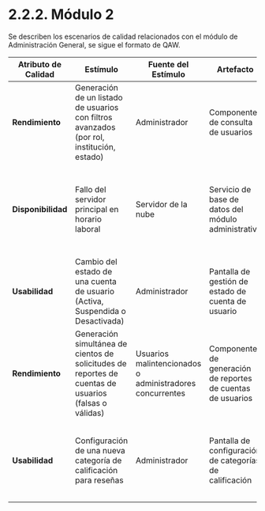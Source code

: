 # 2.2.2. Módulo 2

Se describen los escenarios de calidad relacionados con el módulo de Administración General, se sigue el formato de QAW.


| Atributo de Calidad | Estímulo                                                                                              | Fuente del Estímulo                                      | Artefacto                                                   | Entorno                                    | Respuesta                                                                                                   | Medida de Respuesta                                                                          |
| ------------------- | ----------------------------------------------------------------------------------------------------- | -------------------------------------------------------- | ----------------------------------------------------------- | ------------------------------------------ | ----------------------------------------------------------------------------------------------------------- | -------------------------------------------------------------------------------------------- |
| **Rendimiento**     | Generación de un listado de usuarios con filtros avanzados (por rol, institución, estado)             | Administrador                                            | Componente de consulta de usuarios                          | Horario pico con 300 usuarios concurrentes | El sistema muestra el listado sin afectar otros procesos                                                    | El tiempo de respuesta no supera los 3 segundos                                              |
| **Disponibilidad**  | Fallo del servidor principal en horario laboral                                                       | Servidor de la nube                                      | Servicio de base de datos del módulo administrativo         | Operación en entorno crítico               | El sistema debe reiniciar automáticamente el servicio o notificar al administrador para recuperación manual | El tiempo de indisponibilidad no supera los 10 minutos                                       |
| **Usabilidad**      | Cambio del estado de una cuenta de usuario (Activa, Suspendida o Desactivada)                         | Administrador                                            | Pantalla de gestión de estado de cuenta de usuario          | Primera vez de uso                         | El administrador puede completar la acción sin necesidad de asistencia externa                              | La acción se realiza en menos de 3 pasos y en menos de 2 minutos                             |
| **Rendimiento**     | Generación simultánea de cientos de solicitudes de reportes de cuentas de usuarios (falsas o válidas) | Usuarios malintencionados o administradores concurrentes | Componente de generación de reportes de cuentas de usuarios | Horario laboral con carga alta             | El sistema activa limitación de peticiones o colas para evitar saturación                                   | El servicio sigue disponible y las solicitudes excedentes se rechazan o ponen en cola en <1s |
| **Usabilidad**      | Configuración de una nueva categoría de calificación para reseñas                                     | Administrador                                            | Pantalla de configuración de categorías de calificación     | Primera vez de uso                         | El administrador puede crear, modificar o eliminar categorías sin necesidad de capacitación avanzada        | La acción se completa en menos de 5 pasos y en menos de 3 minutos                            |
